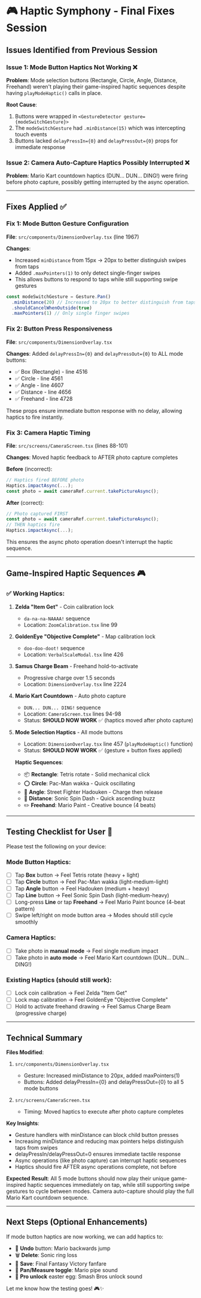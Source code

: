 # 🎮 Haptic Symphony - Final Fixes Session

## Issues Identified from Previous Session

### Issue 1: Mode Button Haptics Not Working ❌
**Problem**: Mode selection buttons (Rectangle, Circle, Angle, Distance, Freehand) weren't playing their game-inspired haptic sequences despite having `playModeHaptic()` calls in place.

**Root Cause**: 
1. Buttons were wrapped in `<GestureDetector gesture={modeSwitchGesture}>` 
2. The `modeSwitchGesture` had `.minDistance(15)` which was intercepting touch events
3. Buttons lacked `delayPressIn={0}` and `delayPressOut={0}` props for immediate response

### Issue 2: Camera Auto-Capture Haptics Possibly Interrupted ❌
**Problem**: Mario Kart countdown haptics (DUN... DUN... DING!) were firing before photo capture, possibly getting interrupted by the async operation.

---

## Fixes Applied ✅

### Fix 1: Mode Button Gesture Configuration
**File**: `src/components/DimensionOverlay.tsx` (line 1967)

**Changes**:
- Increased `minDistance` from 15px → 20px to better distinguish swipes from taps
- Added `.maxPointers(1)` to only detect single-finger swipes
- This allows buttons to respond to taps while still supporting swipe gestures

```typescript
const modeSwitchGesture = Gesture.Pan()
  .minDistance(20) // Increased to 20px to better distinguish from taps
  .shouldCancelWhenOutside(true)
  .maxPointers(1) // Only single finger swipes
```

### Fix 2: Button Press Responsiveness
**File**: `src/components/DimensionOverlay.tsx`

**Changes**: Added `delayPressIn={0}` and `delayPressOut={0}` to ALL mode buttons:
- ✅ Box (Rectangle) - line 4516
- ✅ Circle - line 4561
- ✅ Angle - line 4607
- ✅ Distance - line 4656
- ✅ Freehand - line 4728

These props ensure immediate button response with no delay, allowing haptics to fire instantly.

### Fix 3: Camera Haptic Timing
**File**: `src/screens/CameraScreen.tsx` (lines 88-101)

**Changes**: Moved haptic feedback to AFTER photo capture completes

**Before** (incorrect):
```typescript
// Haptics fired BEFORE photo
Haptics.impactAsync(...);
const photo = await cameraRef.current.takePictureAsync();
```

**After** (correct):
```typescript
// Photo captured FIRST
const photo = await cameraRef.current.takePictureAsync();
// THEN haptics fire
Haptics.impactAsync(...);
```

This ensures the async photo operation doesn't interrupt the haptic sequence.

---

## Game-Inspired Haptic Sequences 🎮

### ✅ Working Haptics:
1. **Zelda "Item Get"** - Coin calibration lock
   - `da-na-na-NAAAA!` sequence
   - Location: `ZoomCalibration.tsx` line 99

2. **GoldenEye "Objective Complete"** - Map calibration lock
   - `doo-doo-doot!` sequence
   - Location: `VerbalScaleModal.tsx` line 426

3. **Samus Charge Beam** - Freehand hold-to-activate
   - Progressive charge over 1.5 seconds
   - Location: `DimensionOverlay.tsx` line 2224

4. **Mario Kart Countdown** - Auto photo capture
   - `DUN... DUN... DING!` sequence
   - Location: `CameraScreen.tsx` lines 94-98
   - Status: **SHOULD NOW WORK** ✅ (haptics moved after photo capture)

5. **Mode Selection Haptics** - All mode buttons
   - Location: `DimensionOverlay.tsx` line 457 (`playModeHaptic()` function)
   - Status: **SHOULD NOW WORK** ✅ (gesture + button fixes applied)
   
   **Haptic Sequences**:
   - 📦 **Rectangle**: Tetris rotate - Solid mechanical click
   - ⭕ **Circle**: Pac-Man wakka - Quick oscillating
   - 📐 **Angle**: Street Fighter Hadouken - Charge then release
   - 📏 **Distance**: Sonic Spin Dash - Quick ascending buzz
   - ✏️ **Freehand**: Mario Paint - Creative bounce (4 beats)

---

## Testing Checklist for User 🧪

Please test the following on your device:

### Mode Button Haptics:
- [ ] Tap **Box** button → Feel Tetris rotate (heavy + light)
- [ ] Tap **Circle** button → Feel Pac-Man wakka (light-medium-light)
- [ ] Tap **Angle** button → Feel Hadouken (medium + heavy)
- [ ] Tap **Line** button → Feel Sonic Spin Dash (light-medium-heavy)
- [ ] Long-press **Line** or tap **Freehand** → Feel Mario Paint bounce (4-beat pattern)
- [ ] Swipe left/right on mode button area → Modes should still cycle smoothly

### Camera Haptics:
- [ ] Take photo in **manual mode** → Feel single medium impact
- [ ] Take photo in **auto mode** → Feel Mario Kart countdown (DUN... DUN... DING!)

### Existing Haptics (should still work):
- [ ] Lock coin calibration → Feel Zelda "Item Get"
- [ ] Lock map calibration → Feel GoldenEye "Objective Complete"
- [ ] Hold to activate freehand drawing → Feel Samus Charge Beam (progressive charge)

---

## Technical Summary

**Files Modified**:
1. `src/components/DimensionOverlay.tsx`
   - Gesture: Increased minDistance to 20px, added maxPointers(1)
   - Buttons: Added delayPressIn={0} and delayPressOut={0} to all 5 mode buttons
   
2. `src/screens/CameraScreen.tsx`
   - Timing: Moved haptics to execute after photo capture completes

**Key Insights**:
- Gesture handlers with minDistance can block child button presses
- Increasing minDistance and reducing max pointers helps distinguish taps from swipes
- delayPressIn/delayPressOut=0 ensures immediate tactile response
- Async operations (like photo capture) can interrupt haptic sequences
- Haptics should fire AFTER async operations complete, not before

**Expected Result**:
All 5 mode buttons should now play their unique game-inspired haptic sequences immediately on tap, while still supporting swipe gestures to cycle between modes. Camera auto-capture should play the full Mario Kart countdown sequence.

---

## Next Steps (Optional Enhancements)

If mode button haptics are now working, we can add haptics to:
- 🔄 **Undo** button: Mario backwards jump
- 🗑️ **Delete**: Sonic ring loss
- 💾 **Save**: Final Fantasy Victory fanfare
- 🔄 **Pan/Measure toggle**: Mario pipe sound
- 💎 **Pro unlock** easter egg: Smash Bros unlock sound

Let me know how the testing goes! 🎮✨
